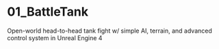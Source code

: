 # 01_BattleTank
Open-world head-to-head tank fight w/ simple AI, terrain, and advanced control system in Unreal Engine 4
